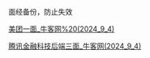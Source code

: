 面经备份，防止失效

[美团一面_牛客网%20(2024_9_4)](./美团一面_牛客网%20(2024_9_4%2011_38_32).html)

[腾讯金融科技后端三面_牛客网(2024_9_4)](./腾讯金融科技后端三面_牛客网%20(2024_9_4%2011_38_53).html)